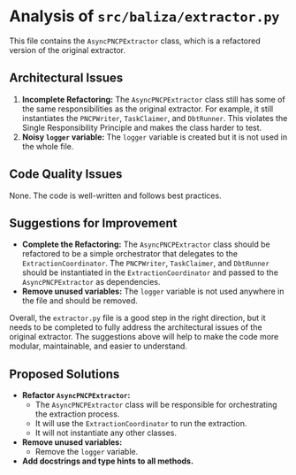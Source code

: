 # Analysis of `src/baliza/extractor.py`

This file contains the `AsyncPNCPExtractor` class, which is a refactored version of the original extractor.

## Architectural Issues

1.  **Incomplete Refactoring:** The `AsyncPNCPExtractor` class still has some of the same responsibilities as the original extractor. For example, it still instantiates the `PNCPWriter`, `TaskClaimer`, and `DbtRunner`. This violates the Single Responsibility Principle and makes the class harder to test.
2.  **Noisy `logger` variable:** The `logger` variable is created but it is not used in the whole file.

## Code Quality Issues

None. The code is well-written and follows best practices.

## Suggestions for Improvement

*   **Complete the Refactoring:** The `AsyncPNCPExtractor` class should be refactored to be a simple orchestrator that delegates to the `ExtractionCoordinator`. The `PNCPWriter`, `TaskClaimer`, and `DbtRunner` should be instantiated in the `ExtractionCoordinator` and passed to the `AsyncPNCPExtractor` as dependencies.
*   **Remove unused variables:** The `logger` variable is not used anywhere in the file and should be removed.

Overall, the `extractor.py` file is a good step in the right direction, but it needs to be completed to fully address the architectural issues of the original extractor. The suggestions above will help to make the code more modular, maintainable, and easier to understand.

## Proposed Solutions

*   **Refactor `AsyncPNCPExtractor`:**
    *   The `AsyncPNCPExtractor` class will be responsible for orchestrating the extraction process.
    *   It will use the `ExtractionCoordinator` to run the extraction.
    *   It will not instantiate any other classes.
*   **Remove unused variables:**
    *   Remove the `logger` variable.
*   **Add docstrings and type hints to all methods.**
